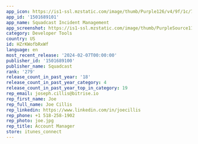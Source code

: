```yaml
---
app_icon: https://is1-ssl.mzstatic.com/image/thumb/Purple126/v4/9f/1c/7f/9f1c7f7b-c634-b7f6-189a-b75924e36c9b/AppIcon-0-0-1x_U007emarketing-0-7-0-85-220.png/1024x1024bb.png
app_id: '1501689101'
app_name: Squadcast Incident Management
app_screenshot: https://is1-ssl.mzstatic.com/image/thumb/PurpleSource116/v4/cb/3a/08/cb3a0883-8b14-5cad-6085-26913125bc13/15db8aee-2209-4961-b0ad-f188d26ca7d0_iPhone6.5-01-1242x2688.png/1242x2688bb.png
category: Developer Tools
country: US
id: HZrKWofbRxWf
language: en
most_recent_release: '2024-02-07T00:00:00'
publisher_id: '1501689100'
publisher_name: Squadcast
rank: '279'
release_count_in_past_year: '18'
release_count_in_past_year_category: 4
release_count_in_past_year_top_in_category: 19
rep_email: joseph.cillis@bitrise.io
rep_first_name: Joe
rep_full_name: Joe Cillis
rep_linkedin: https://www.linkedin.com/in/joecillis
rep_phone: +1 518-258-1902
rep_photo: joe.jpg
rep_title: Account Manager
store: itunes_connect
---
```

